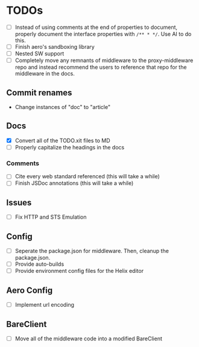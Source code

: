 # TODOs

- [ ] Instead of using comments at the end of properties to document, properly document the interface properties with `/** * */`. Use AI to do this.
- [ ] Finish aero's sandboxing library
- [ ] Nested SW support
- [ ] Completely move any remnants of middleware to the proxy-middleware repo and instead recommend the users to reference that repo for the middleware in the docs.

## Commit renames

- Change instances of "doc" to "article"

## Docs

- [x] Convert all of the TODO.xit files to MD
- [ ] Properly capitalize the headings in the docs

### Comments

- [ ] Cite every web standard referenced (this will take a while)
- [ ] Finish JSDoc annotations (this will take a while)

## Issues

- [ ] Fix HTTP and STS Emulation

## Config

- [ ] Seperate the package.json for middleware. Then, cleanup the package.json.
- [ ] Provide auto-builds
- [ ] Provide environment config files for the Helix editor

## Aero Config

- [ ] Implement url encoding

## BareClient

- [ ] Move all of the middleware code into a modified BareClient

